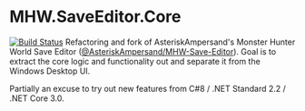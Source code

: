 # MHW.SaveEditor.Core
[![Build Status](https://dev.azure.com/bolte-17/MHW.SaveEditor.Core/_apis/build/status/bolte-17.MHW.SaveEditor.Core?branchName=master)](https://dev.azure.com/bolte-17/MHW.SaveEditor.Core/_build/latest?definitionId=1&branchName=master)
Refactoring and fork of AsteriskAmpersand's Monster Hunter World Save Editor ([@AsteriskAmpersand/MHW-Save-Editor](https://github.com/AsteriskAmpersand/MHW-Save-Editor)).
Goal is to extract the core logic and functionality out and separate it from the Windows Desktop UI.

Partially an excuse to try out new features from C#8 / .NET Standard 2.2 / .NET Core 3.0.

